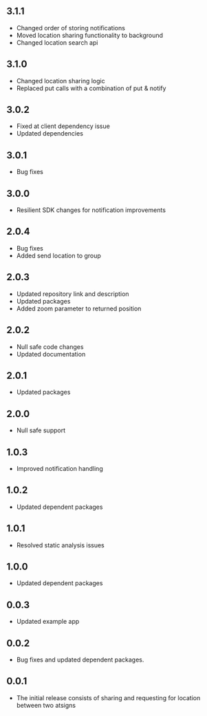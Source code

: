 ## 3.1.1
- Changed order of storing notifications
- Moved location sharing functionality to background
- Changed location search api

## 3.1.0
- Changed location sharing logic
- Replaced put calls with a combination of put & notify

## 3.0.2
- Fixed at client dependency issue
- Updated dependencies

## 3.0.1
- Bug fixes

## 3.0.0
- Resilient SDK changes for notification improvements

## 2.0.4
- Bug fixes
- Added send location to group

## 2.0.3
- Updated repository link and description
- Updated packages
- Added zoom parameter to returned position

## 2.0.2
- Null safe code changes
- Updated documentation

## 2.0.1
- Updated packages

## 2.0.0
- Null safe support

## 1.0.3
- Improved notification handling

## 1.0.2
- Updated dependent packages

## 1.0.1
- Resolved static analysis issues

## 1.0.0
- Updated dependent packages

## 0.0.3
- Updated example app

## 0.0.2
- Bug fixes and updated dependent packages.

## 0.0.1
- The initial release consists of sharing and requesting for location between two atsigns
